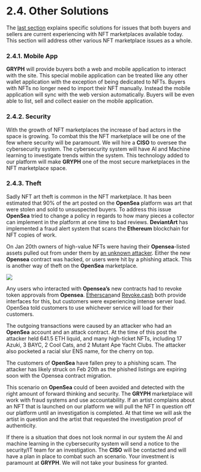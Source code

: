 # 2.4. Other Solutions

The [last section](./2.3.-for-buyers-and-sellers.md) explains specific solutions for issues that both buyers and sellers are current experiencing with NFT marketplaces available today. This section will address other various NFT marketplace issues as a whole.

### 2.4.1. Mobile App

**GRYPH** will provide buyers both a web and mobile application to interact with the site. This special mobile application can be treated like any other wallet application with the exception of being dedicated to NFTs. Buyers with NFTs no longer need to import their NFT manually. Instead the mobile application will sync with the web version automatically. Buyers will be even able to list, sell and collect easier on the mobile application.

### 2.4.2. Security

With the growth of NFT marketplaces the increase of bad actors in the space is growing. To combat this the NFT marketplace will be one of the few where security will be paramount. We will hire a **CISO** to oversee the cybersecurity system. The cybersecurity system will have AI and Machine learning to investigate trends within the system. This technology added to our platform will make **GRYPH** one of the most secure marketplaces in the NFT marketplace space.

### 2.4.3. Theft

Sadly NFT art theft is common in the NFT marketplace. It has been estimated that 90% of the art posted on the **OpenSea** platform was art that were stolen and sold to unsuspected buyers. To address this issue **OpenSea** tried to change a policy in regards to how many pieces a collector can implement in the platform at one time to bad reviews. **DeviantArt** has implemented a fraud alert system that scans the **Ethereum** blockchain for NFT copies of work.

On Jan 20th owners of high-value NFTs were having their **Opensea**-listed assets pulled out from under them by [an unknown attacker](https://etherscan.io/address/0x3E0DeFb880cd8e163baD68ABe66437f99A7A8A74). Either the new **Opensea** contract was hacked, or users were hit by a phishing attack.  This is another way of theft on the **OpenSea** marketplace.

![](https://secureservercdn.net/198.71.233.52/ox3.24e.myftpupload.com/wp-content/uploads/2022/02/image-47.png)

Any users who interacted with **Opensea’s** new contracts had to revoke token approvals from **Opensea**. [Etherscan](https://etherscan.io/tokenapprovalchecker)and [Revoke.cash](https://revoke.cash) both provide interfaces for this, but customers were experiencing intense server load. OpenSea told customers to use whichever service will load for their customers.

The outgoing transactions were caused by an attacker who had an **OpenSea** account and an attack contract.  At the time of this post the attacker held 641.5 ETH liquid, and many high-ticket NFTs, including 17 Azuki, 3 BAYC, 2 Cool Cats, and 2 Mutant Ape Yacht Clubs. The attacker also pocketed a racial slur ENS name, for the cherry on top.

The customers of **OpenSea** have fallen prey to a phishing scam. The attacker has likely struck on Feb 20th as the phished listings are expiring soon with the Opensea contract migration. 

This scenario on **OpenSea** could of been avoided and detected with the right amount of forward thinking and security. The **GRYPH** marketplace will work with fraud systems and use accountability. If an artist complains about an NFT that is launched on our platform we will pull the NFT in question off our platform until an investigation is completed. At that time we will ask the artist in question and the artist that requested the investigation proof of authenticity. &#x20;

If there is a situation that does not look normal in our system the AI and machine learning in the cybersecurity system will send a notice to the security/IT team for an investigation. The **CISO** will be contacted and will have a plan in place to combat such an scenario.  Your investment is paramount at **GRYPH**. We will not take your business for granted.&#x20;
